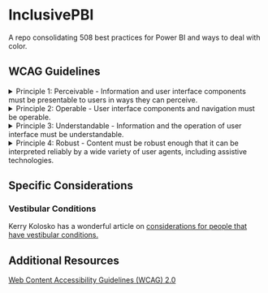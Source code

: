 # InclusivePBI
A repo consolidating 508 best practices for Power BI and ways to deal with color.

## WCAG Guidelines

<details>
<summary> Principle 1: Perceivable - Information and user interface components must be presentable to users in ways they can perceive. </summary><br />
  
* Guideline 1.1 Text Alternatives: Provide text alternatives for any non-text content so that it can be changed into other forms people need, such as large print, braille, speech, symbols or simpler language.<br />

* Guideline 1.2 Time-based Media: Provide alternatives for time-based media.<br />

* Guideline 1.3 Adaptable: Create content that can be presented in different ways (for example simpler layout) without losing information or structure.<br />

* Guideline 1.4 Distinguishable: Make it easier for users to see and hear content including separating foreground from background.<br />

</details>

<details>
<summary> Principle 2: Operable - User interface components and navigation must be operable.</summary> 
<br />
  
* Guideline 2.1 Keyboard Accessible: Make all functionality available from a keyboard.<br />

* Guideline 2.2 Enough Time: Provide users enough time to read and use content.<br />

* Guideline 2.3 Seizures: Do not design content in a way that is known to cause seizures.<br />

* Guideline 2.4 Navigable: Provide ways to help users navigate, find content, and determine where they are. <br />

</details>

<details>
<summary> Principle 3: Understandable - Information and the operation of user interface must be understandable. </summary>
<br />
  
* Guideline 3.1 Readable: Make text content readable and understandable. <br />

* Guideline 3.2 Predictable: Make Web pages appear and operate in predictable ways. <br />

* Guideline 3.3 Input Assistance: Help users avoid and correct mistakes. <br />

</details>

<details>
<summary> Principle 4: Robust - Content must be robust enough that it can be interpreted reliably by a wide variety of user agents, including assistive technologies. </summary> 
<br />
  
* Guideline 4.1 Compatible: Maximize compatibility with current and future user agents, including assistive technologies. <br />

</details>

##  Specific Considerations 

### Vestibular Conditions

Kerry Kolosko has a wonderful article on [considerations for people that have vestibular conditions.](https://kerrykolosko.com/drop-the-drop-shadows/)


## Additional Resources
[Web Content Accessibility Guidelines (WCAG) 2.0](https://www.w3.org/TR/WCAG20/)
